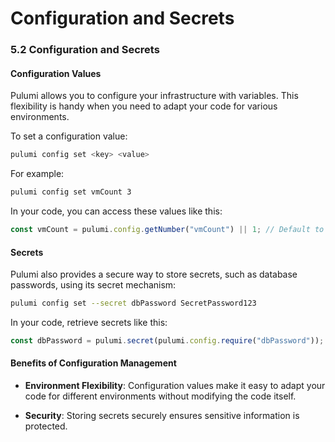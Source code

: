 # Configuration and Secrets

### 5.2 Configuration and Secrets

#### Configuration Values

Pulumi allows you to configure your infrastructure with variables. This flexibility is handy when you need to adapt your code for various environments.

To set a configuration value:

```bash
pulumi config set <key> <value>
```

For example:

```bash
pulumi config set vmCount 3
```

In your code, you can access these values like this:

```typescript
const vmCount = pulumi.config.getNumber("vmCount") || 1; // Default to 1 if not set
```

#### Secrets

Pulumi also provides a secure way to store secrets, such as database passwords, using its secret mechanism:

```bash
pulumi config set --secret dbPassword SecretPassword123
```

In your code, retrieve secrets like this:

```typescript
const dbPassword = pulumi.secret(pulumi.config.require("dbPassword"));
```

#### Benefits of Configuration Management

- **Environment Flexibility**: Configuration values make it easy to adapt your code for different environments without modifying the code itself.

- **Security**: Storing secrets securely ensures sensitive information is protected.

